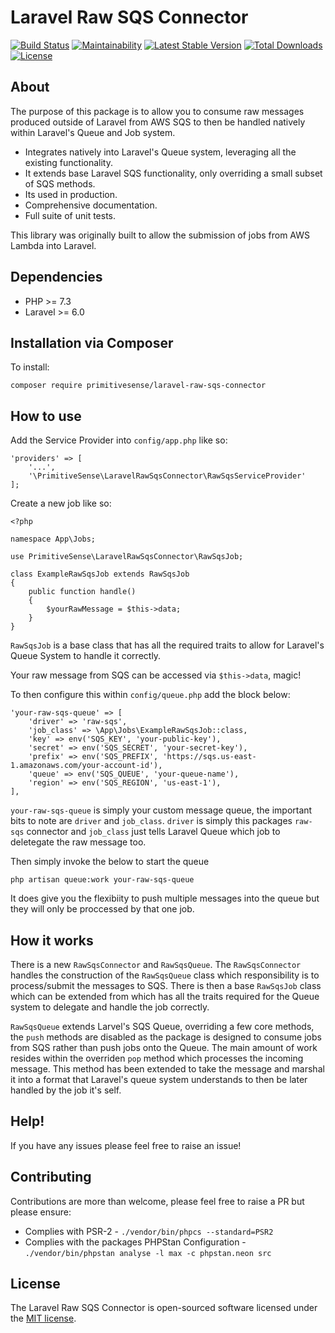 # Laravel Raw SQS Connector

[![Build Status](https://travis-ci.org/primitivesense/laravel-raw-sqs-connector.svg?branch=master)](https://travis-ci.org/primitivesense/laravel-raw-sqs-connector)
[![Maintainability](https://api.codeclimate.com/v1/badges/079c45048f9e349e67bb/maintainability)](https://codeclimate.com/github/primitivesense/laravel-raw-sqs-connector/maintainability)
[![Latest Stable Version](https://poser.pugx.org/primitivesense/laravel-raw-sqs-connector/version)](https://packagist.org/packages/primitivesense/laravel-raw-sqs-connector)
[![Total Downloads](https://poser.pugx.org/primitivesense/laravel-raw-sqs-connector/downloads)](https://packagist.org/packages/primitivesense/laravel-raw-sqs-connector)
[![License](https://poser.pugx.org/primitivesense/laravel-raw-sqs-connector/license)](https://packagist.org/packages/primitivesense/laravel-raw-sqs-connector)

## About
The purpose of this package is to allow you to consume raw messages produced outside of Laravel from AWS SQS to then be handled natively within Laravel's Queue and Job system. 

- Integrates natively into Laravel's Queue system, leveraging all the existing functionality.
- It extends base Laravel SQS functionality, only overriding a small subset of SQS methods.
- Its used in production.
- Comprehensive documentation.
- Full suite of unit tests.


This library was originally built to allow the submission of jobs from AWS Lambda into Laravel.

## Dependencies

* PHP >= 7.3
* Laravel >= 6.0

## Installation via Composer

To install:

```
composer require primitivesense/laravel-raw-sqs-connector
```

## How to use

Add the Service Provider into `config/app.php` like so:

```
'providers' => [
    '...',
    '\PrimitiveSense\LaravelRawSqsConnector\RawSqsServiceProvider'
];
```

Create a new job like so:

```
<?php

namespace App\Jobs;

use PrimitiveSense\LaravelRawSqsConnector\RawSqsJob;

class ExampleRawSqsJob extends RawSqsJob
{
    public function handle()
    {
        $yourRawMessage = $this->data;
    }
}
```

`RawSqsJob` is a base class that has all the required traits to allow for Laravel's Queue System to handle it correctly.

Your raw message from SQS can be accessed via `$this->data`, magic!

To then configure this within `config/queue.php` add the block below:

```
'your-raw-sqs-queue' => [
    'driver' => 'raw-sqs',
    'job_class' => \App\Jobs\ExampleRawSqsJob::class,
    'key' => env('SQS_KEY', 'your-public-key'),
    'secret' => env('SQS_SECRET', 'your-secret-key'),
    'prefix' => env('SQS_PREFIX', 'https://sqs.us-east-1.amazonaws.com/your-account-id'),
    'queue' => env('SQS_QUEUE', 'your-queue-name'),
    'region' => env('SQS_REGION', 'us-east-1'),
],
```

`your-raw-sqs-queue` is simply your custom message queue, the important bits to note are `driver` and `job_class`. `driver` is simply this packages `raw-sqs` connector and `job_class` just tells Laravel Queue which job to deletegate the raw message too.

Then simply invoke the below to start the queue

```
php artisan queue:work your-raw-sqs-queue
```

It does give you the flexibiity to push multiple messages into the queue but they will only be proccessed by that one job.

## How it works
There is a new `RawSqsConnector` and `RawSqsQueue`. The `RawSqsConnector` handles the construction of the `RawSqsQueue` class which responsibility is to process/submit the messages to SQS. There is then a base `RawSqsJob` class which can be extended from which has all the traits required for the Queue system to delegate and handle the job correctly.

`RawSqsQueue` extends Larvel's SQS Queue, overriding a few core methods, the `push` methods are disabled as the package is designed to consume jobs from SQS rather than push jobs onto the Queue. The main amount of work resides within the overriden `pop` method which processes the incoming message. This method has been extended to take the message and marshal it into a format that Laravel's queue system understands to then be later handled by the job it's self.


## Help!
If you have any issues please feel free to raise an issue!

## Contributing

Contributions are more than welcome, please feel free to raise a PR but please ensure:

- Complies with PSR-2 - `./vendor/bin/phpcs --standard=PSR2`
- Complies with the packages PHPStan Configuration - `./vendor/bin/phpstan analyse -l max -c phpstan.neon src` 


## License

The Laravel Raw SQS Connector is open-sourced software licensed under the [MIT license](https://opensource.org/licenses/MIT).
